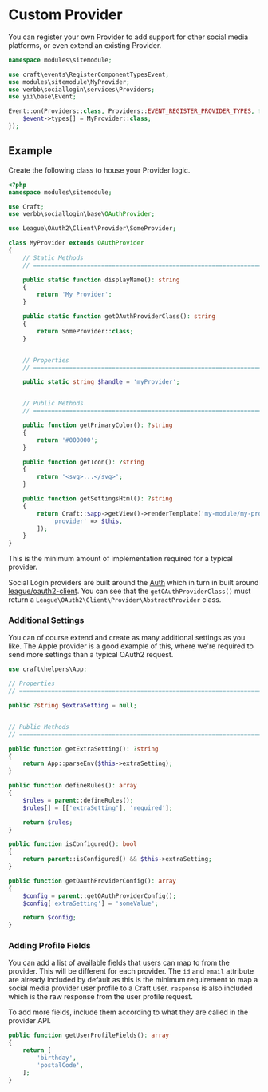 # Custom Provider
You can register your own Provider to add support for other social media platforms, or even extend an existing Provider.

```php
namespace modules\sitemodule;

use craft\events\RegisterComponentTypesEvent;
use modules\sitemodule\MyProvider;
use verbb\sociallogin\services\Providers;
use yii\base\Event;

Event::on(Providers::class, Providers::EVENT_REGISTER_PROVIDER_TYPES, function(RegisterComponentTypesEvent $event) {
    $event->types[] = MyProvider::class;
});
```

## Example
Create the following class to house your Provider logic.

```php
<?php
namespace modules\sitemodule;

use Craft;
use verbb\sociallogin\base\OAuthProvider;

use League\OAuth2\Client\Provider\SomeProvider;

class MyProvider extends OAuthProvider
{
    // Static Methods
    // =========================================================================

    public static function displayName(): string
    {
        return 'My Provider';
    }

    public static function getOAuthProviderClass(): string
    {
        return SomeProvider::class;
    }


    // Properties
    // =========================================================================

    public static string $handle = 'myProvider';


    // Public Methods
    // =========================================================================

    public function getPrimaryColor(): ?string
    {
        return '#000000';
    }

    public function getIcon(): ?string
    {
        return '<svg>...</svg>';
    }

    public function getSettingsHtml(): ?string
    {
        return Craft::$app->getView()->renderTemplate('my-module/my-provider/settings', [
            'provider' => $this,
        ]);
    }
}
```

This is the minimum amount of implementation required for a typical provider.

Social Login providers are built around the [Auth](https://github.com/verbb/auth) which in turn in built around [league/oauth2-client](https://github.com/thephpleague/oauth2-client). You can see that the `getOAuthProviderClass()` must return a `League\OAuth2\Client\Provider\AbstractProvider` class.

### Additional Settings
You can of course extend and create as many additional settings as you like. The Apple provider is a good example of this, where we're required to send more settings than a typical OAuth2 request.

```php
use craft\helpers\App;

// Properties
// =========================================================================

public ?string $extraSetting = null;


// Public Methods
// =========================================================================

public function getExtraSetting(): ?string
{
    return App::parseEnv($this->extraSetting);
}

public function defineRules(): array
{
    $rules = parent::defineRules();
    $rules[] = [['extraSetting'], 'required'];

    return $rules;
}

public function isConfigured(): bool
{
    return parent::isConfigured() && $this->extraSetting;
}

public function getOAuthProviderConfig(): array
{
    $config = parent::getOAuthProviderConfig();
    $config['extraSetting'] = 'someValue';

    return $config;
}
```

### Adding Profile Fields
You can add a list of available fields that users can map to from the provider. This will be different for each provider. The `id` and `email` attribute are already included by default as this is the minimum requirement to map a social media provider user profile to a Craft user. `response` is also included which is the raw response from the user profile request.

To add more fields, include them according to what they are called in the provider API.

```php
public function getUserProfileFields(): array
{
    return [
        'birthday',
        'postalCode',
    ];
}
```